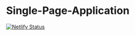 # Single-Page-Application

[![Netlify Status](https://api.netlify.com/api/v1/badges/f5d71b95-42f3-4c2c-8573-442bcbcc34a9/deploy-status)](https://app.netlify.com/sites/single-page-appli/deploys)
